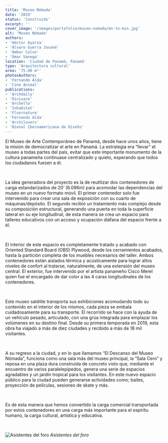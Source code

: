 ```yaml
---
title: 'Museo Nómada'
date: '2019'
status: 'Construido'
excerpt: ''
cover_image: '/images/portafolio/museo-nomada/mn-tn-min.jpg'
alt: 'Museo Nómada'
authors:
- 'Héctor Ayarza'
- 'Álvaro Guerra Jované'
- 'Ámbar Calvo'
- 'Omar Vanega'
location: 'Ciudad de Panamá, Panamá'
type: 'Arquitectura cultural'
area: '75.00 m²'
photosAuthors:
- 'Fernando Alda'
- 'Cine Animal'
publications:
- 'Archdaily'
- 'Divisare'
- 'Archello'
- 'Inhabitat'
- 'Floornature'
- 'Fernando Alda'
- 'Archilovers'
- 'Bienal Iberoamericana de Diseño'
---
```


El Museo de Arte Contemporáneo de Panamá, desde hace unos años, tiene la misión de democratizar el arte en Panamá. La estrategia era “llevar” el museo a todas partes del país, evitar que este importante monumento de la cultura panameña continuase centralizado y quieto, esperando que todos los ciudadanos fuesen a él.

<br />

La idea generadora del proyecto es la de reutilizar dos contenedores de carga estandarizados de 20’ (6.096m) para acomodar las dependencias del museo en un nuevo formato móvil. El primer contenedor solo fue intervenido para crear una sala de exposición con su cuarto de máquinas/depósito. El segundo recibió un tratamiento más complejo desde su composición estructural, generando una puerta en toda la superficie lateral en su eje longitudinal, de esta manera se crea un espacio para talleres educativos con un acceso y ocupación diáfana del espacio frente a él.

<br />

El interior de este espacio es completamente tratado y acabado con Oriented Standard Board (OBS) Plywood, desde los cerramientos acabados, hasta la partición completa de los muebles necesarios del taller. Ambos contenedores están aislados térmica y acústicamente para lograr altos niveles de confort al tratarse, naturalmente, de una extensión del museo central. El exterior, fue intervenido por el artista panameño Cisco Merel quien fue el encargado de dar color a las 4 caras longitudinales de los contenedores.

<br />

Este museo satélite transporta sus exhibiciones acomodando todo su contenido en el interior de los mismos, cada pieza se embala cuidadosamente para su transporte. El recorrido se hace con la ayuda de un vehículo pesado, articulado, con una grúa integrada para emplazar los volúmenes en su destino final. Desde su primera temporada en 2019, esta obra ha viajado a más de diez ciudades y recibido a más de 18 mil visitantes.

<br />

A su regreso a la ciudad, y en lo que llamamos “El Descanso del Museo Nómada”, funciona como una sala más del museo principal, la “Sala Cero” y reposa en una plaza dura construida de concreto visto que, mediante el encuentro de varios paralelepípedos, genera una serie de espacios agradables y un jardín tropical para los visitantes. En este nuevo espacio público para la ciudad pueden generarse actividades como; bailes, proyección de películas, sesiones de skate y más.

<br />

Es de esta manera que hemos convertido la carga comercial transportada por estos contenedores en una carga más importante para el espíritu humano, la carga cultural, artística y educativa.

<br />

![Asistentes del foro](/images/posts/dia-de-la-tierra-2023/DSC08378.jpg)
*Asistentes del foro*

<br />

